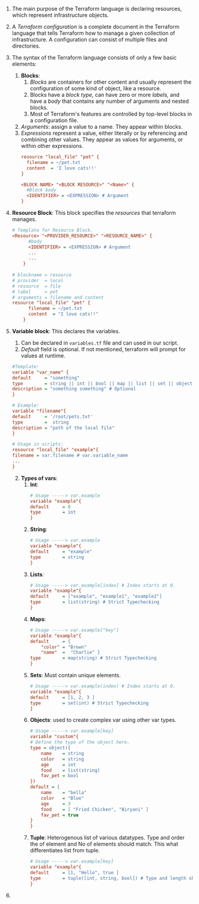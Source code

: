 1. The main purpose of the Terraform language is declaring resources, which represent infrastructure objects.
2. A _Terraform configuration_ is a complete document in the Terraform language that tells Terraform how to manage a given collection of infrastructure. A configuration can consist of multiple files and directories.
3. The syntax of the Terraform language consists of  only a few basic elements:
    1. **Blocks**: 
        1. _Blocks_ are containers for other content and usually represent the configuration of some kind of object, like a resource. 
        2. Blocks have a _block type,_ can have zero or more _labels,_ and have a _body_ that contains any number of arguments and nested blocks. 
        3. Most of Terraform's features are controlled by top-level blocks in a configuration file.
    2.  _Arguments_: assign a value to a name. They appear within blocks.
    3.  _Expressions_ represent a value, either literally or by referencing and combining other values. They appear as values for arguments, or within other expressions.
        ```ini
        resource "local_file" "pet" {
          filename = ~/pet.txt
          content  = 'I love cats!!'
        }
        
        <BLOCK NAME> "<BLOCK RESOURCE>" "<Name>" {
          #Block body
          <IDENTIFIER> = <EXPRESSION> # Argument
        }
        ```
        
4. **Resource Block**: This block specifies the _resources_ that terraform manages.
    ```ini
    # Template for Resource Block.
    <Resource> "<PROVIDER_RESOURCE>" "<RESOURCE_NAME>" {
          #body
          <IDENTIFIER> = <EXPRESSION> # Argument
          ...
          ...
        }
        
    # blockname = resource
    # provider  = local
    # resource  = file
    # label     = pet
    # arguments = filename and content
    resource "local_file" "pet" {
          filename = ~/pet.txt
          content  = "I love cats!!"
        }
    ```
    
1. **Variable block**: This declares the variables.
    1. Can be declared in `variables.tf` file and can used in our script.
    2. _Default_ field is optional. If not mentioned, terraform will prompt for values at runtime.
    ```ini
    #Template:
    variable "var_name" {
    default     = "something"
    type        = string || int || bool || map || list || set || object || tuple || any(default) # Optional
    description = "something something" # Optional
    }

    # Example:
    variable "filename"{
    default     = '/root/pets.txt'
    type        =  string
    description = "path of the local file"
    }
    
    # Usage in scripts:
    resource "local_file" "example"{
    filename = var.filename # var.variable_name
    ...
    }
    
    ```
    2. **Types of vars**:
        1. **Int**:
            ```ini
            # Usage -----> var.example
            variable "example"{ 
            default     = 0
            type        = int
            }
            ```
        2. **String**:
            ```ini
            # Usage -----> var.example
            variable "example"{ 
            default     = "example"
            type        = string
            }
            ```
        3. **Lists**:
            ```ini
            # Usage -----> var.example[index] # Index starts at 0.
            variable "example"{ 
            default     = ["example", "example1", "example2"]
            type        = list(string) # Strict Typechecking
            }
            ```
        4. **Maps**:
            ```ini
            # Usage -----> var.example["key"]
            variable "example"{ 
            default     = {
                "color" = "Brown"
                "name"  =  "Charlie" }
            type        = map(string) # Strict Typechecking
            }
            ```
        5. **Sets**: Must contain unique elements.
            ```ini
            # Usage -----> var.example(index) # Index starts at 0.
            variable "example"{ 
            default     = [1, 2, 3 ]
            type        = set(int) # Strict Typechecking
            }
            ```
        6. **Objects**: used to create complex var using other var types.
            ```ini
            # Usage -----> var.example[key]
            variable "custom"{ 
            # Define the type of the object here.
            type = object({
                name    = string
                color   = string
                age     = int
                food    = list(string)
                fav_pet = bool
            })
            default = {
                name    = "bella"
                color   = "Blue"
                age     = 3
                food    = [ "Fried Chicken", "Biryani" ]
                fav_pet = true
            }
            }
            ```
        7. **Tuple**: Heterogenous list of various datatypes. Type and order the of element and No of elements should match. This what differentiates list from tuple.
            ```ini
            # Usage -----> var.example[key]
            variable "example"{ 
            default     = [1, "Hello", true ]
            type        = tuple([int, string, bool]) # Type and length should match
            }
            ```
            
5.